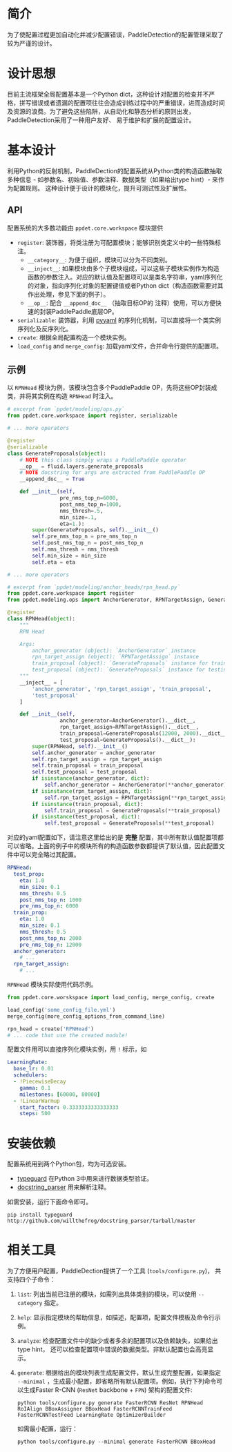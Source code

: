 # 简介

为了使配置过程更加自动化并减少配置错误，PaddleDetection的配置管理采取了较为严谨的设计。


# 设计思想

目前主流框架全局配置基本是一个Python dict，这种设计对配置的检查并不严格，拼写错误或者遗漏的配置项往往会造成训练过程中的严重错误，进而造成时间及资源的浪费。为了避免这些陷阱，从自动化和静态分析的原则出发，PaddleDetection采用了一种用户友好、 易于维护和扩展的配置设计。


# 基本设计

利用Python的反射机制，PaddleDection的配置系统从Python类的构造函数抽取多种信息 - 如参数名、初始值、参数注释、数据类型（如果给出type hint）- 来作为配置规则。 这种设计便于设计的模块化，提升可测试性及扩展性。


## API

配置系统的大多数功能由 `ppdet.core.workspace` 模块提供

-   `register`: 装饰器，将类注册为可配置模块；能够识别类定义中的一些特殊标注。
    -   `__category__`: 为便于组织，模块可以分为不同类别。
    -   `__inject__`: 如果模块由多个子模块组成，可以这些子模块实例作为构造函数的参数注入。对应的默认值及配置项可以是类名字符串，yaml序列化的对象，指向序列化对象的配置键值或者Python dict（构造函数需要对其作出处理，参见下面的例子）。
    -   `__op__`: 配合 `__append_doc__` （抽取目标OP的 注释）使用，可以方便快速的封装PaddlePaddle底层OP。
-   `serializable`: 装饰器，利用 [pyyaml](https://pyyaml.org/wiki/PyYAMLDocumentation) 的序列化机制，可以直接将一个类实例序列化及反序列化。
-   `create`: 根据全局配置构造一个模块实例。
-   `load_config` and `merge_config`: 加载yaml文件，合并命令行提供的配置项。


## 示例

以 `RPNHead` 模块为例，该模块包含多个PaddlePaddle OP，先将这些OP封装成类，并将其实例在构造 `RPNHead` 时注入。

```python
# excerpt from `ppdet/modeling/ops.py`
from ppdet.core.workspace import register, serializable

# ... more operators

@register
@serializable
class GenerateProposals(object):
    # NOTE this class simply wraps a PaddlePaddle operator
    __op__ = fluid.layers.generate_proposals
    # NOTE docstring for args are extracted from PaddlePaddle OP
    __append_doc__ = True

    def __init__(self,
                 pre_nms_top_n=6000,
                 post_nms_top_n=1000,
                 nms_thresh=.5,
                 min_size=.1,
                 eta=1.):
        super(GenerateProposals, self).__init__()
        self.pre_nms_top_n = pre_nms_top_n
        self.post_nms_top_n = post_nms_top_n
        self.nms_thresh = nms_thresh
        self.min_size = min_size
        self.eta = eta

# ... more operators

# excerpt from `ppdet/modeling/anchor_heads/rpn_head.py`
from ppdet.core.workspace import register
from ppdet.modeling.ops import AnchorGenerator, RPNTargetAssign, GenerateProposals

@register
class RPNHead(object):
    """
    RPN Head

    Args:
        anchor_generator (object): `AnchorGenerator` instance
        rpn_target_assign (object): `RPNTargetAssign` instance
        train_proposal (object): `GenerateProposals` instance for training
        test_proposal (object): `GenerateProposals` instance for testing
    """
    __inject__ = [
        'anchor_generator', 'rpn_target_assign', 'train_proposal',
        'test_proposal'
    ]

    def __init__(self,
                 anchor_generator=AnchorGenerator().__dict__,
                 rpn_target_assign=RPNTargetAssign().__dict__,
                 train_proposal=GenerateProposals(12000, 2000).__dict__,
                 test_proposal=GenerateProposals().__dict__):
        super(RPNHead, self).__init__()
        self.anchor_generator = anchor_generator
        self.rpn_target_assign = rpn_target_assign
        self.train_proposal = train_proposal
        self.test_proposal = test_proposal
        if isinstance(anchor_generator, dict):
            self.anchor_generator = AnchorGenerator(**anchor_generator)
        if isinstance(rpn_target_assign, dict):
            self.rpn_target_assign = RPNTargetAssign(**rpn_target_assign)
        if isinstance(train_proposal, dict):
            self.train_proposal = GenerateProposals(**train_proposal)
        if isinstance(test_proposal, dict):
            self.test_proposal = GenerateProposals(**test_proposal)
```

对应的yaml配置如下，请注意这里给出的是 **完整** 配置，其中所有默认值配置项都可以省略。上面的例子中的模块所有的构造函数参数都提供了默认值，因此配置文件中可以完全略过其配置。

```yaml
RPNHead:
  test_prop:
    eta: 1.0
    min_size: 0.1
    nms_thresh: 0.5
    post_nms_top_n: 1000
    pre_nms_top_n: 6000
  train_prop:
    eta: 1.0
    min_size: 0.1
    nms_thresh: 0.5
    post_nms_top_n: 2000
    pre_nms_top_n: 12000
  anchor_generator:
    # ...
  rpn_target_assign:
    # ...
```

`RPNHead` 模块实际使用代码示例。

```python
from ppdet.core.worskspace import load_config, merge_config, create

load_config('some_config_file.yml')
merge_config(more_config_options_from_command_line)

rpn_head = create('RPNHead')
# ... code that use the created module!
```

配置文件用可以直接序列化模块实例，用 `!` 标示，如

```yaml
LearningRate:
  base_lr: 0.01
  schedulers:
  - !PiecewiseDecay
    gamma: 0.1
    milestones: [60000, 80000]
  - !LinearWarmup
    start_factor: 0.3333333333333333
    steps: 500
```


# 安装依赖

配置系统用到两个Python包，均为可选安装。

-   [typeguard](https://github.com/agronholm/typeguard) 在Python 3中用来进行数据类型验证。
-   [docstring\_parser](https://github.com/rr-/docstring_parser) 用来解析注释。

如需安装，运行下面命令即可。

```shell
pip install typeguard http://github.com/willthefrog/docstring_parser/tarball/master
```


# 相关工具

为了方便用户配置，PaddleDection提供了一个工具 (`tools/configure.py`)， 共支持四个子命令：

1.  `list`: 列出当前已注册的模块，如需列出具体类别的模块，可以使用 `--category` 指定。
2.  `help`: 显示指定模块的帮助信息，如描述，配置项，配置文件模板及命令行示例。
3.  `analyze`: 检查配置文件中的缺少或者多余的配置项以及依赖缺失，如果给出type hint， 还可以检查配置项中错误的数据类型。非默认配置也会高亮显示。
4.  `generate`: 根据给出的模块列表生成配置文件，默认生成完整配置，如果指定 `--minimal` ，生成最小配置，即省略所有默认配置项。例如，执行下列命令可以生成Faster R-CNN (`ResNet` backbone + `FPN`) 架构的配置文件:

    ```shell
    python tools/configure.py generate FasterRCNN ResNet RPNHead RoIAlign BBoxAssigner BBoxHead FasterRCNNTrainFeed FasterRCNNTestFeed LearningRate OptimizerBuilder
    ```

    如需最小配置，运行：

    ```shell
    python tools/configure.py --minimal generate FasterRCNN BBoxHead
    ```

